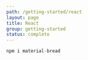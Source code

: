 ```yaml
---
path: /getting-started/react
layout: page
title: React
group: getting-started
status: complete
---
```


```javascript
npm i material-bread
```
